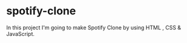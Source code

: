 # spotify-clone
In this project I'm going to make Spotify Clone by using HTML , CSS &amp; JavaScript.
